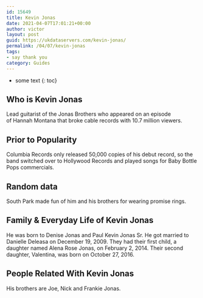```yaml
---
id: 15649
title: Kevin Jonas
date: 2021-04-07T17:01:21+00:00
author: victor
layout: post
guid: https://ukdataservers.com/kevin-jonas/
permalink: /04/07/kevin-jonas
tags:
- say thank you
category: Guides
---
```


* some text
{: toc}


## Who is Kevin Jonas



Lead guitarist of the Jonas Brothers who appeared on an episode of Hannah Montana that broke cable records with 10.7 million viewers. 

                
                
                
## Prior to Popularity



Columbia Records only released 50,000 copies of his debut record, so the band switched over to Hollywood Records and played songs for Baby Bottle Pops commercials.

                
                
                
## Random data



South Park made fun of him and his brothers for wearing promise rings. 

                
                
                
## Family & Everyday Life of Kevin Jonas



He was born to Denise Jonas and Paul Kevin Jonas Sr. He got married to Danielle Deleasa on December 19, 2009. They had their first child, a daughter named Alena Rose Jonas, on February 2, 2014. Their second daughter, Valentina, was born on October 27, 2016.

                
                
                
## People Related With Kevin Jonas



His brothers are Joe, Nick and Frankie Jonas.

                
              
            
          
          
          